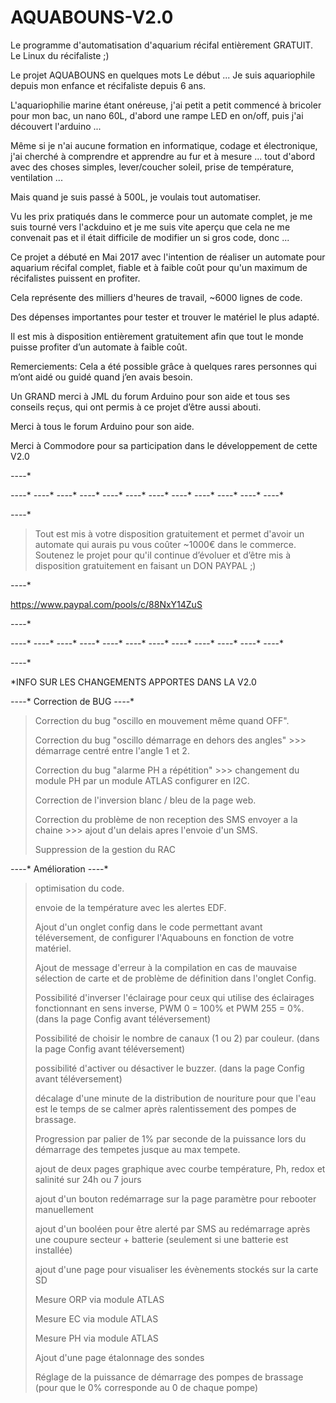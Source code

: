 # AQUABOUNS-V2.0
Le programme d'automatisation d'aquarium récifal entièrement GRATUIT.
Le Linux du récifaliste ;)

Le projet AQUABOUNS en quelques mots
Le début ... Je suis aquariophile depuis mon enfance et récifaliste depuis 6 ans.

L'aquariophilie marine étant onéreuse, j'ai petit a petit commencé à bricoler pour mon bac, un nano 60L, d'abord une rampe LED en on/off, puis j'ai découvert l'arduino ...

Même si je n'ai aucune formation en informatique, codage et électronique, j'ai cherché à comprendre et apprendre au fur et à mesure ...  tout d'abord avec des choses simples, lever/coucher soleil, prise de température, ventilation ...

Mais quand je suis passé à 500L, je voulais tout automatiser.

Vu les prix pratiqués dans le commerce pour un automate complet, je me suis tourné vers l'ackduino et je me suis vite aperçu que cela ne me convenait pas et il était difficile de modifier un si gros code, donc ...

Ce projet a débuté en Mai 2017 avec l'intention de réaliser un automate pour aquarium récifal complet, fiable et à faible coût pour qu'un maximum de récifalistes puissent en profiter.

Cela représente des milliers d'heures de travail, ~6000 lignes de code. 

Des dépenses importantes pour tester et trouver le matériel le plus adapté.

Il est mis à disposition entièrement gratuitement afin que tout le monde puisse profiter d’un automate à faible coût.

Remerciements: 
Cela a été possible grâce à quelques rares personnes qui m’ont aidé ou guidé quand j’en avais besoin.

Un GRAND merci à JML du forum Arduino pour son aide et tous ses conseils reçus, qui ont permis à ce projet d’être aussi abouti.

Merci à tous le forum Arduino pour son aide.

Merci à Commodore pour sa participation dans le développement de cette V2.0

 *-*-*-*-*
 
 *-*-*-*-* *-*-*-*-* *-*-*-*-* *-*-*-*-* *-*-*-*-* *-*-*-*-* *-*-*-*-* *-*-*-*-* *-*-*-*-* *-*-*-*-* *-*-*-*-* *-*-*-*-*
 
 *-*-*-*-*
 
> Tout est mis à votre disposition gratuitement et permet d'avoir un automate qui aurais pu vous coûter ~1000€ dans le commerce.
Soutenez le projet pour qu'il continue d’évoluer et d’être mis à disposition gratuitement en faisant un DON PAYPAL ;)

 *-*-*-*-*
 
 https://www.paypal.com/pools/c/88NxY14ZuS
 
 *-*-*-*-*
 
 *-*-*-*-* *-*-*-*-* *-*-*-*-* *-*-*-*-* *-*-*-*-* *-*-*-*-* *-*-*-*-* *-*-*-*-* *-*-*-*-* *-*-*-*-* *-*-*-*-* *-*-*-*-*
 
 *-*-*-*-*
 
*INFO SUR LES CHANGEMENTS APPORTES DANS LA V2.0

*-*-*-*-* Correction de BUG *-*-*-*-*

> Correction du bug "oscillo en mouvement même quand OFF".
> 
> Correction du bug "oscillo démarrage en dehors des angles" >>> démarrage centré entre l'angle 1 et 2.
> 
> Correction du bug "alarme PH a répétition" >>> changement du module PH  par un module ATLAS configurer en I2C.
> 
> Correction de l'inversion blanc / bleu de la page web.
> 
> Correction du problème de non reception des SMS envoyer a la chaine >>> ajout d'un delais apres l'envoie d'un SMS.
> 
> Suppression de la gestion du RAC


*-*-*-*-* Amélioration *-*-*-*-*
> optimisation du code.
> 
> envoie de la température avec les alertes EDF.
> 
> Ajout d'un onglet config dans le code permettant avant téléversement, de configurer l'Aquabouns en fonction de votre matériel.
> 
> Ajout de message d'erreur à la compilation en cas de mauvaise sélection de carte et de problème de définition dans l'onglet Config.
> 
> Possibilité d'inverser l'éclairage pour ceux qui utilise des éclairages fonctionnant en sens inverse, PWM 0 = 100% et PWM 255 = 0%. (dans la page Config avant téléversement)
> 
> Possibilité de choisir le nombre de canaux (1 ou 2) par couleur. (dans la page Config avant téléversement)
> 
> possibilité d'activer ou désactiver le buzzer. (dans la page Config avant téléversement)
> 
> décalage d'une minute de la distribution de nouriture pour que l'eau est le temps de se calmer après ralentissement des pompes de brassage.
> 
> Progression par palier de 1% par seconde de la puissance lors du démarrage des tempetes jusque au max tempete.
> 
> ajout de deux pages graphique avec courbe température, Ph, redox et salinité sur 24h ou 7 jours
> 
> ajout d'un bouton redémarrage sur la page paramètre pour rebooter manuellement
> 
> ajout d'un booléen pour être alerté par SMS au redémarrage après une coupure secteur + batterie (seulement si une batterie est installée)
> 
> ajout d'une page pour visualiser les évènements stockés sur la carte SD
> 
> Mesure ORP via module ATLAS
> 
> Mesure EC via module ATLAS
> 
> Mesure PH via module ATLAS
> 
> Ajout d'une page étalonnage des sondes
> 
> Réglage de la puissance de démarrage des pompes de brassage (pour que le 0% corresponde au 0 de chaque pompe)
